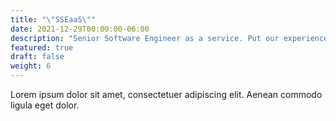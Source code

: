 ```yaml
---
title: "\"SSEaaS\""
date: 2021-12-29T00:00:00-06:00
description: "Senior Software Engineer as a service. Put our experience to the test. Give us a problem, and we'll find a simple, scalable, robust solution."
featured: true
draft: false
weight: 6
---
```


Lorem ipsum dolor sit amet, consectetuer adipiscing elit. Aenean commodo ligula eget dolor.
